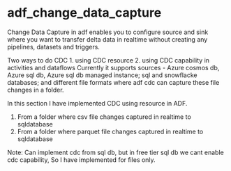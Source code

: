 # adf_change_data_capture

Change Data Capture in adf enables you to configure source and sink where you want to transfer delta data in realtime without creating any pipelines, datasets and triggers.

Two ways to do CDC 1. using CDC resource
                  2. using CDC capability in activities and dataflows
Currently it supports sources - Azure cosmos db, Azure sql db, Azure sql db managed instance; sql and snowflacke databases; and different file formats where adf cdc can capture these file changes in a folder.

In this section I have implemented CDC using resource in ADF.
1. From a folder where csv file changes captured in realtime to sqldatabase
2. From a folder where parquet file changes captured in realtime to sqldatabase

Note: Can implement cdc from sql db, but in free tier sql db we cant enable cdc capability, So I have implemented for files only.

